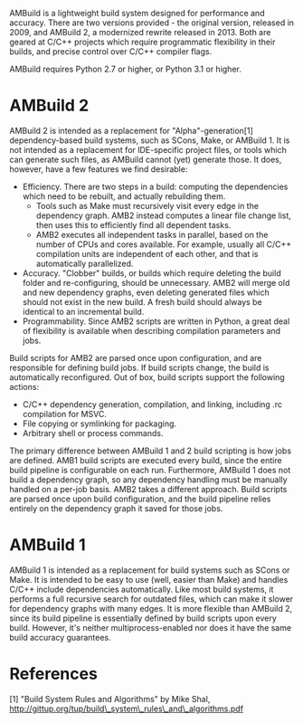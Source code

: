 AMBuild is a lightweight build system designed for performance and accuracy. There are two versions provided - the original version, released in 2009, and AMBuild 2, a modernized rewrite released in 2013. Both are geared at C/C++ projects which require programmatic flexibility in their builds, and precise control over C/C++ compiler flags.

AMBuild requires Python 2.7 or higher, or Python 3.1 or higher.

# AMBuild 2

AMBuild 2 is intended as a replacement for "Alpha"-generation[1] dependency-based build systems, such as SCons, Make, or AMBuild 1. It is not intended as a replacement for IDE-specific project files, or tools which can generate such files, as AMBuild cannot (yet) generate those. It does, however, have a few features we find desirable:

* Efficiency. There are two steps in a build: computing the dependencies which need to be rebuilt, and actually rebuilding them.
    * Tools such as Make must recursively visit every edge in the dependency graph. AMB2 instead computes a linear file change list, then uses this to efficiently find all dependent tasks.
    * AMB2 executes all independent tasks in parallel, based on the number of CPUs and cores available. For example, usually all C/C++ compilation units are independent of each other, and that is automatically parallelized.
* Accuracy. "Clobber" builds, or builds which require deleting the build folder and re-configuring, should be unnecessary. AMB2 will merge old and new dependency graphs, even deleting generated files which should not exist in the new build. A fresh build should always be identical to an incremental build.
* Programmability. Since AMB2 scripts are written in Python, a great deal of flexibility is available when describing compilation parameters and jobs.

Build scripts for AMB2 are parsed once upon configuration, and are responsible for defining build jobs. If build scripts change, the build is automatically reconfigured. Out of box, build scripts support the following actions:
* C/C++ dependency generation, compilation, and linking, including .rc compilation for MSVC.
* File copying or symlinking for packaging.
* Arbitrary shell or process commands.

The primary difference between AMBuild 1 and 2 build scripting is how jobs are defined. AMB1 build scripts are executed every build, since the entire build pipeline is configurable on each run. Furthermore, AMBuild 1 does not build a dependency graph, so any dependency handling must be manually handled on a per-job basis. AMB2 takes a different approach. Build scripts are parsed once upon build configuration, and the build pipeline relies entirely on the dependency graph it saved for those jobs.

# AMBuild 1

AMBuild 1 is intended as a replacement for build systems such as SCons or Make. It is intended to be easy to use (well, easier than Make) and handles C/C++ include dependencies automatically. Like most build systems, it performs a full recursive search for outdated files, which can make it slower for dependency graphs with many edges. It is more flexible than AMBuild 2, since its build pipeline is essentially defined by build scripts upon every build. However, it's neither multiprocess-enabled nor does it have the same build accuracy guarantees.

# References
[1] "Build System Rules and Algorithms" by Mike Shal, http://gittup.org/tup/build\_system\_rules\_and\_algorithms.pdf
